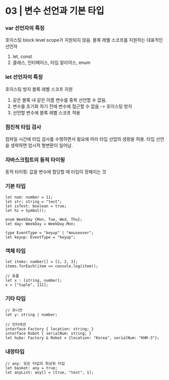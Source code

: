 03 | 변수 선언과 기본 타입
====================

### var 선언자의 특징
호이스팅
block level scope가 지원되지 않음.
블록 레벨 스코프를 지원하는 대표적인 선언자
1. let, const
2. 클래스, 인터페이스, 타입 알리어스, enum

### let 선언자의 특징
호이스팅 방지
블록 레벨 스코프 지원
1. 같은 블록 내 같은 이름 변수를 중복 선언할 수 없음.
2. 변수를 초기화 하기 전에 변수에 접근할 수 없음 -> 호이스팅 방지
3. 선언할 변수에 블록 레벨 스코프 적용

### 점진적 타입 검사
컴파일 시간에 타입 검사를 수행하면서 필요에 따라 타입 선업의 생량을 허용.
타입 선언을 생략하면 암시적 형변환이 일어남.

### 자바스크립트의 동적 타이핑
동적 타이핑: 값을 변수에 할당할 때 타입이 정해지는 것

### 기본 타입
```
let num: number = 11;
let str: string = "test";
let isTest: boolean = true;
let hi = Symbol();

enum WeekDay {Mon, Tue, Wed, Thu};
let day: WeekDay = WeekDay.Mon;

type EventType = "keyup" | "mouseover";
let keyup: EventType = "keyup";
```
### 객체 타입
```
let items: number[] = [1, 2, 3];
items.forEach(item => console.log(item));

// 튜플
let x : [string, number];
x = ["tuple", 111];
```
### 기타 타입
```
// 유니언
let y: string | number;

// 인터섹션
interface Factory { location: string; }
interface Robot { serialNum: string; }
let hubo: Factory & Robot = {location: "Korea", serialNum: "KHR-3"};
```
### 내장타입
```
// any: 모든 타입의 최상위 타입
let basket: any = true;
let anyList: any[] = [true, "test", 1];
```